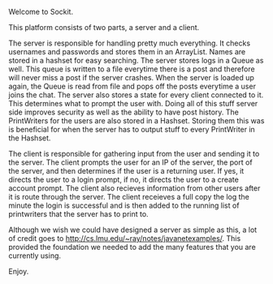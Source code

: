 Welcome to Sockit.  

This platform consists of two parts, a server and a client.

The server is responsible for handling pretty much everything.  It checks usernames and passwords and stores them in an ArrayList.
Names are stored in a hashset for easy searching.  The server stores logs in a Queue as well.  This queue is written to a file everytime there is a post and therefore will never miss a post if the server crashes.  When the server is loaded up again, the Queue is read from file and pops off the posts everytime a user joins the chat.  The server also stores a state for every client connected to it.  This determines what to prompt the user with.  Doing all of this stuff server side improves security as well as the ability to have post history. The PrintWriters for the users are also stored in a Hashset.  Storing them this was is beneficial for when the server has to output stuff to every PrintWriter in the Hashset.  

The client is responsible for gathering input from the user and sending it to the server.  The client prompts the user for an IP of the server, the port of the server, and then determines if the user is a returning user.  If yes, it directs the user to a login prompt, if no, it directs the user to a create account prompt.  The client also recieves information from other users after it is route through the server.  The client receieves a full copy the log the minute the login is successful and is then added to the running list of printwriters that the server has to print to.  

Although we wish we could have designed a server as simple as this, a lot of credit goes to http://cs.lmu.edu/~ray/notes/javanetexamples/. This provided the foundation we needed to add the many features that you are currently using.  

Enjoy. 
